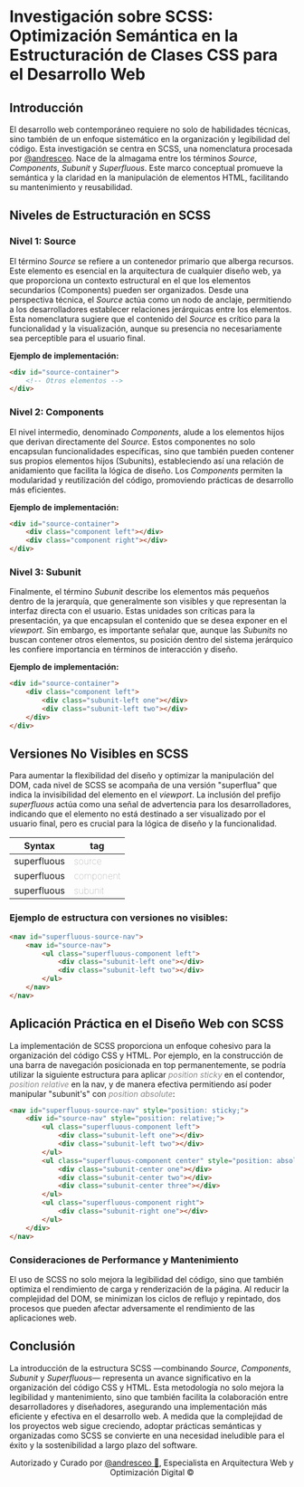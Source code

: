 # Investigación sobre SCSS: Optimización Semántica en la Estructuración de Clases CSS para el Desarrollo Web

## Introducción

El desarrollo web contemporáneo requiere no solo de habilidades técnicas, sino también de un enfoque sistemático en la organización y legibilidad del código. Esta investigación se centra en SCSS, una nomenclatura procesada por <a href="github.com/andreesceo">@andresceo</a>. Nace de la almagama entre los términos *Source*, *Components*, *Subunit* y *Superfluous*. Este marco conceptual promueve la semántica y la claridad en la manipulación de elementos HTML, facilitando su mantenimiento y reusabilidad.

## Niveles de Estructuración en SCSS

### Nivel 1: Source

El término *Source* se refiere a un contenedor primario que alberga recursos. Este elemento es esencial en la arquitectura de cualquier diseño web, ya que proporciona un contexto estructural en el que los elementos secundarios (Components) pueden ser organizados. Desde una perspectiva técnica, el *Source* actúa como un nodo de anclaje, permitiendo a los desarrolladores establecer relaciones jerárquicas entre los elementos. Esta nomenclatura sugiere que el contenido del *Source* es crítico para la funcionalidad y la visualización, aunque su presencia no necesariamente sea perceptible para el usuario final.

**Ejemplo de implementación:**

```html
<div id="source-container">
    <!-- Otros elementos -->
</div>
```

### Nivel 2: Components

El nivel intermedio, denominado *Components*, alude a los elementos hijos que derivan directamente del *Source*. Estos componentes no solo encapsulan funcionalidades específicas, sino que también pueden contener sus propios elementos hijos (Subunits), estableciendo así una relación de anidamiento que facilita la lógica de diseño. Los *Components* permiten la modularidad y reutilización del código, promoviendo prácticas de desarrollo más eficientes.

**Ejemplo de implementación:**

```html
<div id="source-container">
    <div class="component left"></div>
    <div class="component right"></div>
</div>
```

### Nivel 3: Subunit

Finalmente, el término *Subunit* describe los elementos más pequeños dentro de la jerarquía, que generalmente son visibles y que representan la interfaz directa con el usuario. Estas unidades son críticas para la presentación, ya que encapsulan el contenido que se desea exponer en el *viewport*. Sin embargo, es importante señalar que, aunque las *Subunits* no buscan contener otros elementos, su posición dentro del sistema jerárquico les confiere importancia en términos de interacción y diseño.

**Ejemplo de implementación:**

```html
<div id="source-container">
    <div class="component left">
        <div class="subunit-left one"></div>
        <div class="subunit-left two"></div>
    </div>
</div>
```

## Versiones No Visibles en SCSS

Para aumentar la flexibilidad del diseño y optimizar la manipulación del DOM, cada nivel de SCSS se acompaña de una versión "superflua" que indica la invisibilidad del elemento en el *viewport*. La inclusión del prefijo *superfluous* actúa como una señal de advertencia para los desarrolladores, indicando que el elemento no está destinado a ser visualizado por el usuario final, pero es crucial para la lógica de diseño y la funcionalidad.

| Syntax | tag |
| ----------- | ----------- |
| superfluous | <span style="opacity: .5; font-weight: 100;">source</span> |
| superfluous | <span style="opacity: .5; font-weight: 100;">component</span> |
| superfluous | <span style="opacity: .5; font-weight: 100;">subunit</span> |

### Ejemplo de estructura con versiones no visibles:

```html
<nav id="superfluous-source-nav">
    <nav id="source-nav">
        <ul class="superfluous-component left">
            <div class="subunit-left one"></div>
            <div class="subunit-left two"></div>
        </ul>
    </nav>
</nav>
```

## Aplicación Práctica en el Diseño Web con SCSS

La implementación de SCSS proporciona un enfoque cohesivo para la organización del código CSS y HTML. Por ejemplo, en la construcción de una barra de navegación posicionada en top permanentemente, se podría utilizar la siguiente estructura para aplicar <span style="opacity: .5;">*position sticky*</span> en el contendor, <span style="opacity: .5;">*position relative*</span> en la nav, y de manera efectiva permitiendo así poder manipular "subunit's" con <span style="opacity: .5;">*position absolute*</span>:

```html
<nav id="superfluous-source-nav" style="position: sticky;">
    <div id="source-nav" style="position: relative;">
        <ul class="superfluous-component left">
            <div class="subunit-left one"></div>
            <div class="subunit-left two"></div>
        </ul>
        <ul class="superfluous-component center" style="position: absolute;">
            <div class="subunit-center one"></div>
            <div class="subunit-center two"></div>
            <div class="subunit-center three"></div>
        </ul>
        <ul class="superfluous-component right">
            <div class="subunit-right one"></div>
        </ul>
    </div>
</nav>
```

### Consideraciones de Performance y Mantenimiento

El uso de SCSS no solo mejora la legibilidad del código, sino que también optimiza el rendimiento de carga y renderización de la página. Al reducir la complejidad del DOM, se minimizan los ciclos de reflujo y repintado, dos procesos que pueden afectar adversamente el rendimiento de las aplicaciones web.

## Conclusión

La introducción de la estructura SCSS —combinando *Source*, *Components*, *Subunit* y *Superfluous*— representa un avance significativo en la organización del código CSS y HTML. Esta metodología no solo mejora la legibilidad y mantenimiento, sino que también facilita la colaboración entre desarrolladores y diseñadores, asegurando una implementación más eficiente y efectiva en el desarrollo web. A medida que la complejidad de los proyectos web sigue creciendo, adoptar prácticas semánticas y organizadas como SCSS se convierte en una necesidad ineludible para el éxito y la sostenibilidad a largo plazo del software.

<p style="text-align: center;">Autorizado y Curado por <a href="github.com/andreesceo">@andresceo 🚀</a>, Especialista en Arquitectura Web y Optimización Digital ©</p>
